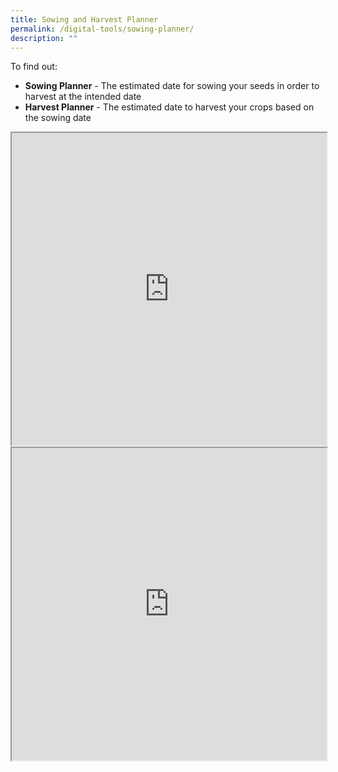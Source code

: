 ```yaml
---
title: Sowing and Harvest Planner
permalink: /digital-tools/sowing-planner/
description: ""
---
```

To find out:
* **Sowing Planner** - The estimated date for sowing your seeds in order to harvest at the intended date
* **Harvest Planner** - The estimated date to harvest your crops based on the sowing date

<iframe style="width:100%;height:500px" src="https://www.checkfirst.gov.sg/c/97e60ed3-c660-4ab6-b609-98f84e9ac161"></iframe>

<iframe style="width:100%;height:500px" src="https://www.checkfirst.gov.sg/c/00144442-e80b-4725-b1a3-71b2cfd13ba6"></iframe>